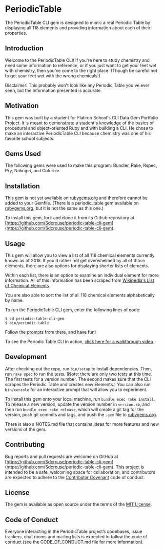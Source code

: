 # PeriodicTable

The PeriodicTable CLI gem is designed to mimic a real Periodic Table by displaying all 118 elements and providing information about each of their properties.

## Introduction

Welcome to the PeriodicTable CLI! If you're here to study chemistry and need some information to reference, or if you just want to get your feet wet with chemistry, then you've come to the right place. (Though be careful not to get your feet wet with the wrong chemicals!)

Disclaimer: This probably won't look like any Periodic Table you've ever seen, but the information presented is accurate.

## Motivation

This gem was built by a student for Flatiron School's CLI Data Gem Portfolio Project. It is meant to demonstrate a student's knowledge of the basics of procedural and object-oriented Ruby and with building a CLI. He chose to make an interactive PeriodicTable CLI because chemistry was one of his favorite school subjects.

## Gems Used

The following gems were used to make this program: Bundler, Rake, Rspec, Pry, Nokogiri, and Colorize.

## Installation

This gem is not yet available on [rubygems.org](https://rubygems.org) and therefore cannot be added to your Gemfile. (There is a periodic_table gem available on [rubygems.org](https://rubygems.org), but it is not the same as this one.)

To install this gem, fork and clone it from its Github repository at [https://github.com/Sdcrouse/periodic-table-cli-gem](https://github.com/Sdcrouse/periodic-table-cli-gem).

## Usage

This gem will allow you to view a list of all 118 chemical elements currently known as of 2018. If you'd rather not get overwhelmed by all of those elements, there are also options for displaying shorter lists of elements.

Within each list, there is an option to examine an individual element for more information. All of this information has been scraped from [Wikipedia's List of Chemical Elements](https://en.wikipedia.org/wiki/List_of_chemical_elements).

You are also able to sort the list of all 118 chemical elements alphabetically by name.

To run the PeriodicTable CLI gem, enter the following lines of code:

    $ cd periodic-table-cli-gem
    $ bin/periodic-table

Follow the prompts from there, and have fun! 

To see the Periodic Table CLI in action, [click here for a walkthrough video](https://www.useloom.com/share/a51352ba5ccb4f06b11eceeaf403844c).

## Development

After checking out the repo, run `bin/setup` to install dependencies. Then, run `rake spec` to run the tests. (Note: there are only two tests at this time. The first tests for a version number. The second makes sure that the CLI scrapes the Periodic Table and creates new Elements.) You can also run `bin/console` for an interactive prompt that will allow you to experiment.

To install this gem onto your local machine, run `bundle exec rake install`. To release a new version, update the version number in `version.rb`, and then run `bundle exec rake release`, which will create a git tag for the version, push git commits and tags, and push the `.gem` file to [rubygems.org](https://rubygems.org).

There is also a NOTES.md file that contains ideas for more features and new versions of the gem.

## Contributing

Bug reports and pull requests are welcome on GitHub at [https://github.com/Sdcrouse/periodic-table-cli-gem](https://github.com/Sdcrouse/periodic-table-cli-gem). This project is intended to be a safe, welcoming space for collaboration, and contributors are expected to adhere to the [Contributor Covenant](http://contributor-covenant.org) code of conduct.

## License

The gem is available as open source under the terms of the [MIT License](https://opensource.org/licenses/MIT).

## Code of Conduct

Everyone interacting in the PeriodicTable project’s codebases, issue trackers, chat rooms and mailing lists is expected to follow the code of conduct (see the CODE_OF_CONDUCT.md file for more information).
